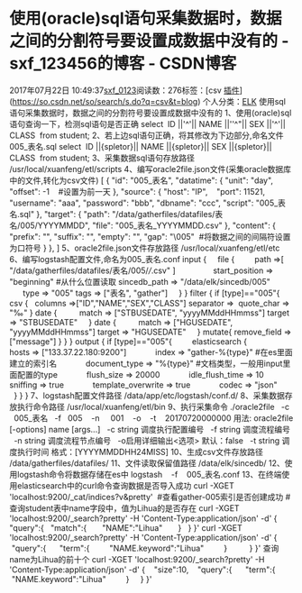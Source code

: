 # 使用(oracle)sql语句采集数据时，数据之间的分割符号要设置成数据中没有的 - sxf_123456的博客 - CSDN博客
2017年07月22日 10:49:37[sxf_0123](https://me.csdn.net/sxf_123456)阅读数：276标签：[csv																[插件](https://so.csdn.net/so/search/s.do?q=插件&t=blog)](https://so.csdn.net/so/search/s.do?q=csv&t=blog)
个人分类：[ELK](https://blog.csdn.net/sxf_123456/article/category/7036606)
使用sql语句采集数据时，数据之间的分割符号要设置成数据中没有的
1、使用(oracle)sql语句查询一下，检测sql语句是否正确
select 
ID ||'^'||
NAME ||''^"||
SEX ||'^'||
CLASS 
from student;
2、若上边sql语句正确，将其修改为下边部分,命名文件005_表名.sql
select 
ID ||{spletor}||
NAME ||{spletor}||
SEX ||{spletor}||
CLASS 
from student;
3、采集数据sql语句存放路径
/usr/local/xuanfeng/etl/scripts
4、编写oracle2file.json文件(采集oracle数据库中的文件,转化为csv文件)
[
{
"id": "005_表名",
"datatime":
{
"unit": "day",
"offset": -1    #设置为前一天
},
"source":
{
"host": "IP",   
"port": 11521,
"username": "aaa",
"password": "bbb",
"dbname": "ccc",
"script": "005_表名.sql"
},
"target":
{
"path": "/data/gatherfiles/datafiles/表名/005/YYYYMMDD",
"file": "005_表名_YYYYMMDD.csv"
},
"content":
{
"prefix": "",
"suffix": "",
"empty": "",
"gap": "\\005"  #将数据之间的间隔符设置为口符号
}
},
]
5、oracle2file.json文件存放路径
/usr/local/xuanfeng/etl/etc
6、编写logstash配置文件,命名为005_表名.conf
input {
    file {
        path =>[
"/data/gatherfiles/datafiles/表名/005/*/*.csv"
]
                start_position => "beginning" #从什么位置读取
sincedb_path => "/data/elk/sincedb/005"
                type => "005"
tags => ["表名", "gather"]
    }
}
filter {
if [type]=="005"{
csv {  
columns =>["ID","NAME","SEX","CLASS"]
separator => 
quote_char => "‰"
}
date { 
        match => ["STBUSEDATE", "yyyyMMddHHmmss"]
target => "STBUSEDATE"
    }
date { 
        match => ["HGUSEDATE", "yyyyMMddHHmmss"]
target => "HGUSEDATE"
    }
mutate{
remove_field => ["message"]
}
}
}
output {
if [type]=="005"{
        elasticsearch { 
            hosts => ["133.37.22.180:9200"]
            index => "gather-%{type}" #在es里面建立的索引名
            document_type => "%{type}" #文档类型，一般用input里面配置的type
            flush_size => 20000
            idle_flush_time => 10
            sniffing => true
            template_overwrite => true
            codec => "json" 
        }
}
}
7、logstash配置文件路径
/data/app/etc/logstash/conf.d/
8、采集数据存放执行命令路径
/usr/local/xuanfeng/etl/bin
9、执行采集命令
./oracle2file   -c   005_表名   -f   005    -n     001    -o    -t    20170720000000
用法: oracle2file [-options] name [args...]
  -c string
调度执行配置编号
  -f string
调度流程编号
  -n string
调度流程节点编号
  -o启用详细输出<选项>
默认：false
  -t string
调度执行时间
格式：[YYYYMMDDHH24MISS]
10、生成csv文件存放路径
/data/gatherfiles/datafiles/
11、文件读取保留值路径
/data/elk/sincedb/
12、使用logstash命令将数据存储在es中
logstash    -f    005_表名.conf
13、在终端使用elasticsearch中的curl命令查询数据是否导入成功
curl -XGET 'localhost:9200/_cat/indices?v&pretty'  #查看gather-005索引是否创建成功
#查询student表中name字段中，值为Lihua的是否存在
curl -XGET 'localhost:9200/_search?pretty' -H 'Content-Type:application/json' -d'
{
  "query":{
  "match":{ 
     "NAME":"Lihua"  
    }
  }
}'
curl -XGET 'localhost:9200/_search?pretty' -H 'Content-Type:application/json' -d'
{
   "query":{
     "term":{
        "NAME.keyword":"Lihua"
        }     
    }
}'
查询name为Lihua的前十个
curl -XGET 'localhost:9200/_search?pretty' -H 'Content-Type:application/json' -d'
{
   "size":10,
   "query":{
     "term":{
         "NAME.keyword":"Lihua"
        }
    }
}'
